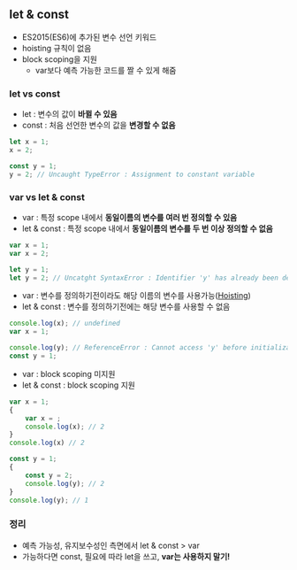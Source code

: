 ## let & const

- ES2015(ES6)에 추가된 변수 선언 키워드
- hoisting 규칙이 없음
- block scoping을 지원
  - var보다 예측 가능한 코드를 짤 수 있게 해줌

### let vs const

- let : 변수의 값이 **바뀔 수 있음**
- const : 처음 선언한 변수의 값을 **변경할 수 없음**

```js
let x = 1;
x = 2;

const y = 1;
y = 2; // Uncaught TypeError : Assignment to constant variable
```

### var vs let & const

- var : 특정 scope 내에서 **동일이름의 변수를 여러 번 정의할 수 있음**
- let & const : 특정 scope 내에서 **동일이름의 변수를 두 번 이상 정의할 수 없음**

```js
var x = 1;
var x = 2;

let y = 1;
let y = 2; // Uncatght SyntaxError : Identifier 'y' has already been declared
```

- var : 변수를 정의하기전이라도 해당 이름의 변수를 사용가능([Hoisting](https://github.com/Soujiro-a/TIL/blob/main/JavaScript/Hoisting.md))
- let & const : 변수를 정의하기전에는 해당 변수를 사용할 수 없음

```js
console.log(x); // undefined
var x = 1;

console.log(y); // ReferenceError : Cannot access 'y' before initialization
const y = 1;
```

- var : block scoping 미지원
- let & const : block scoping 지원

```js
var x = 1;
{
    var x = ;
    console.log(x); // 2
}
console.log(x) // 2

const y = 1;
{
    const y = 2;
    console.log(y); // 2
}
console.log(y); // 1
```

### 정리

- 예측 가능성, 유지보수성인 측면에서 let & const > var
- 가능하다면 const, 필요에 따라 let을 쓰고, **var는 사용하지 말기!**
